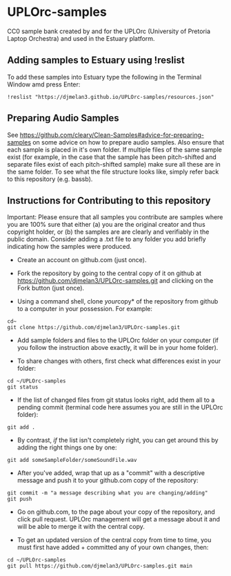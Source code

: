 # UPLOrc-samples

CC0 sample bank created by and for the UPLOrc (University of Pretoria Laptop Orchestra) and used in the Estuary platform.

## Adding samples to Estuary using !reslist

To add these samples into Estuary type the following in the Terminal Window amd press Enter:
```
!reslist "https://djmelan3.github.io/UPLOrc-samples/resources.json" 
```

## Preparing Audio Samples

See https://github.com/cleary/Clean-Samples#advice-for-preparing-samples on some advice on how to prepare audio samples. Also ensure that each sample is placed in it's own folder. If multiple files of the same sample exist (for example, in the case that the sample has been pitch-shifted and separate files exist of each pitch-shifted sample) make sure all these are in the same folder. To see what the file structure looks like, simply refer back to this repository (e.g. bassb).

## Instructions for Contributing to this repository

Important: Please ensure that all samples you contribute are samples where you are 100% sure that either (a) you are the original creator and thus copyright holder, or (b) the samples are are clearly and verifiably in the public domain. Consider adding a .txt file to any folder you add briefly indicating how the samples were produced.

- Create an account on github.com (just once).

- Fork the repository by going to the central copy of it on github at https://github.com/djmelan3/UPLOrc-samples.git and clicking on the
Fork button (just once).

- Using a command shell, clone *your*copy* of the repository from github to a computer in your possession. For example:

```
cd~
git clone https://github.com/djmelan3/UPLOrc-samples.git
````

- Add sample folders and files to the UPLOrc folder on your computer (if you follow the instruction above exactly,
it will be in your home folder).

- To share changes with others, first check what differences exist in your folder:

```
cd ~/UPLOrc-samples
git status
````

- If the list of changed files from git status looks right, add them all to a pending commit (terminal code here assumes
you are still in the UPLOrc folder):

```
git add .
```

- By contrast, *if* the list isn't completely right, you can get around this by adding the right things one by one:

```
git add someSampleFolder/someSoundFile.wav
```

- After you've added, wrap that up as a "commit" with a descriptive message and push it to your github.com copy of the repository:

```
git commit -m "a message describing what you are changing/adding"
git push
```

- Go on github.com, to the page about your copy of the repository, and click pull request. UPLOrc management will get a
message about it and will be able to merge it with the central copy.

- To get an updated version of the central copy from time to time, you must first have added + committed any of your own
changes, then:

```
cd ~/UPLOrc-samples
git pull https://github.com/djmelan3/UPLOrc-samples.git main
```

